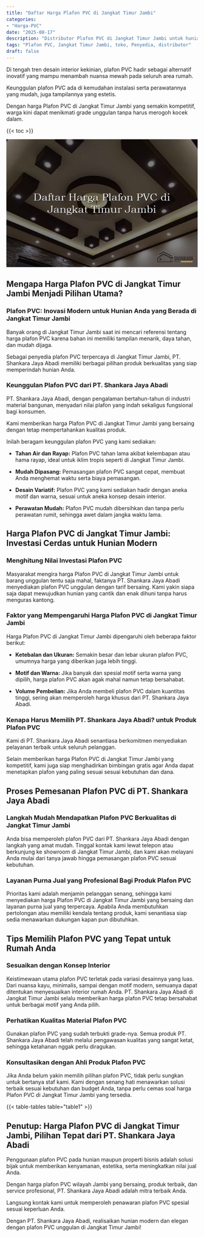 ```yaml
---
title: "Daftar Harga Plafon PVC di Jangkat Timur Jambi"
categories: 
- "Harga-PVC"
date: "2025-08-17"
description: "Distributor Plafon PVC di Jangkat Timur Jambi untuk hunian, office, serta gerai. Produk berkualitas, variasi motif, warna menarik, dengan jasa instalasi oleh tim profesional serta kepastian resmi!|Servis distribusi Plafon PVC di Jangkat Timur Jambi bagi keperluan rumah, perkantoran, maupun toko, beserta material unggulan dan instalasi oleh tim profesional serta kepastian resmi.|Pilihan Plafon PVC di Jangkat Timur Jambi yang terbukti bagi hunian, perkantoran, serta gerai, dengan produk unggulan dan penempatan ditangani oleh tenaga ahli ahli dan jaminan resmi.|Distribusi Plafon PVC di Jangkat Timur Jambi untuk rumah, office, serta ritel, dengan material terbaik dan pemasangan ditangani oleh tim berpengalaman, dilengkapi dengan garansi resmi.}"
tags: "Plafon PVC, Jangkat Timur Jambi, toko, Penyedia, distributor"
draft: false
---
```


Di tengah tren desain interior kekinian, plafon PVC hadir sebagai alternatif inovatif yang mampu menambah nuansa mewah pada seluruh area rumah.

Keunggulan plafon PVC ada di kemudahan instalasi serta perawatannya yang mudah, juga tampilannya yang estetis.

Dengan harga Plafon PVC di Jangkat Timur Jambi yang semakin kompetitif, warga kini dapat menikmati grade unggulan tanpa harus merogoh kocek dalam.

{{< toc >}}

![Daftar Harga Plafon PVC di Jangkat Timur Jambi](/images/Harga-PVC/Daftar-Harga-Plafon-PVC-di-Jangkat-Timur-Jambi.png)


## Mengapa Harga Plafon PVC di Jangkat Timur Jambi Menjadi Pilihan Utama?

### Plafon PVC: Inovasi Modern untuk Hunian Anda yang Berada di Jangkat Timur Jambi

Banyak orang di Jangkat Timur Jambi saat ini mencari referensi tentang harga plafon PVC karena bahan ini memiliki tampilan menarik, daya tahan, dan mudah dijaga.

Sebagai penyedia plafon PVC terpercaya di Jangkat Timur Jambi, PT. Shankara Jaya Abadi memiliki berbagai pilihan produk berkualitas yang siap memperindah hunian Anda.

### Keunggulan Plafon PVC dari PT. Shankara Jaya Abadi

PT. Shankara Jaya Abadi, dengan pengalaman bertahun-tahun di industri material bangunan, menyadari nilai plafon yang indah sekaligus fungsional bagi konsumen.

Kami memberikan harga Plafon PVC di Jangkat Timur Jambi yang bersaing dengan tetap mempertahankan kualitas produk.

Inilah beragam keunggulan plafon PVC yang kami sediakan:

- **Tahan Air dan Rayap:** Plafon PVC tahan lama akibat kelembapan atau hama rayap, ideal untuk iklim tropis seperti di Jangkat Timur Jambi.

- **Mudah Dipasang:** Pemasangan plafon PVC sangat cepat, membuat Anda menghemat waktu serta biaya pemasangan.

- **Desain Variatif:** Plafon PVC yang kami sediakan hadir dengan aneka motif dan warna, sesuai untuk aneka konsep desain interior.

- **Perawatan Mudah:** Plafon PVC mudah dibersihkan dan tanpa perlu perawatan rumit, sehingga awet dalam jangka waktu lama.

## Harga Plafon PVC di Jangkat Timur Jambi: Investasi Cerdas untuk Hunian Modern

### Menghitung Nilai Investasi Plafon PVC

Masyarakat mengira harga Plafon PVC di Jangkat Timur Jambi untuk barang unggulan tentu saja mahal, faktanya PT. Shankara Jaya Abadi menyediakan plafon PVC unggulan dengan tarif bersaing. Kami yakin siapa saja dapat mewujudkan hunian yang cantik dan enak dihuni tanpa harus menguras kantong.

### Faktor yang Mempengaruhi Harga Plafon PVC di Jangkat Timur Jambi

Harga Plafon PVC di Jangkat Timur Jambi dipengaruhi oleh beberapa faktor berikut:

- **Ketebalan dan Ukuran:** Semakin besar dan lebar ukuran plafon PVC, umumnya harga yang diberikan juga lebih tinggi.

- **Motif dan Warna:** Jika banyak dan spesial motif serta warna yang dipilih, harga plafon PVC akan agak mahal namun tetap bersahabat.

- **Volume Pembelian:** Jika Anda membeli plafon PVC dalam kuantitas tinggi, sering akan memperoleh harga khusus dari PT. Shankara Jaya Abadi.

### Kenapa Harus Memilih PT. Shankara Jaya Abadi? untuk Produk Plafon PVC

Kami di PT. Shankara Jaya Abadi senantiasa berkomitmen menyediakan pelayanan terbaik untuk seluruh pelanggan.

Selain memberikan harga Plafon PVC di Jangkat Timur Jambi yang kompetitif, kami juga siap menghadirkan bimbingan gratis agar Anda dapat menetapkan plafon yang paling sesuai sesuai kebutuhan dan dana.

## Proses Pemesanan Plafon PVC di PT. Shankara Jaya Abadi

### Langkah Mudah Mendapatkan Plafon PVC Berkualitas di Jangkat Timur Jambi

Anda bisa memperoleh plafon PVC dari PT. Shankara Jaya Abadi dengan langkah yang amat mudah. Tinggal kontak kami lewat telepon atau berkunjung ke showroom di Jangkat Timur Jambi, dan kami akan melayani Anda mulai dari tanya jawab hingga pemasangan plafon PVC sesuai kebutuhan.

### Layanan Purna Jual yang Profesional Bagi Produk Plafon PVC

Prioritas kami adalah menjamin pelanggan senang, sehingga kami menyediakan harga Plafon PVC di Jangkat Timur Jambi yang bersaing dan layanan purna jual yang terpercaya. Apabila Anda membutuhkan pertolongan atau memiliki kendala tentang produk, kami senantiasa siap sedia menawarkan dukungan kapan pun dibutuhkan.

## Tips Memilih Plafon PVC yang Tepat untuk Rumah Anda

### Sesuaikan dengan Konsep Interior

Keistimewaan utama plafon PVC terletak pada variasi desainnya yang luas. Dari nuansa kayu, minimalis, sampai dengan motif modern, semuanya dapat ditentukan menyesuaikan interior rumah Anda. PT. Shankara Jaya Abadi di Jangkat Timur Jambi selalu memberikan harga plafon PVC tetap bersahabat untuk berbagai motif yang Anda pilih.

### Perhatikan Kualitas Material Plafon PVC

Gunakan plafon PVC yang sudah terbukti grade-nya. Semua produk PT. Shankara Jaya Abadi telah melalui pengawasan kualitas yang sangat ketat, sehingga ketahanan nggak perlu diragukan.

### Konsultasikan dengan Ahli Produk Plafon PVC

Jika Anda belum yakin memilih pilihan plafon PVC, tidak perlu sungkan untuk bertanya staf kami. Kami dengan senang hati menawarkan solusi terbaik sesuai kebutuhan dan budget Anda, tanpa perlu cemas soal harga Plafon PVC di Jangkat Timur Jambi yang tersedia.

{{< table-tables table="table1" >}}

## Penutup: Harga Plafon PVC di Jangkat Timur Jambi, Pilihan Tepat dari PT. Shankara Jaya Abadi

Penggunaan plafon PVC pada hunian maupun properti bisnis adalah solusi bijak untuk memberikan kenyamanan, estetika, serta meningkatkan nilai jual Anda.

Dengan harga plafon PVC wilayah Jambi yang bersaing, produk terbaik, dan service profesional, PT. Shankara Jaya Abadi adalah mitra terbaik Anda.

Langsung kontak kami untuk memperoleh penawaran plafon PVC spesial sesuai keperluan Anda.

Dengan PT. Shankara Jaya Abadi, realisaikan hunian modern dan elegan dengan plafon PVC unggulan di Jangkat Timur Jambi!